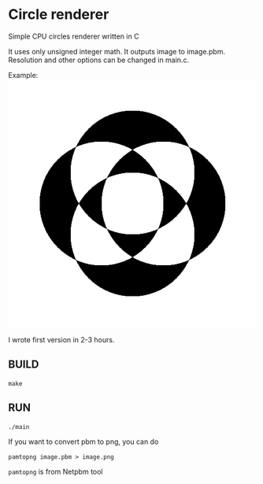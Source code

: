 # Circle renderer
Simple CPU circles renderer written in C

It uses only unsigned integer math.
It outputs image to image.pbm.
Resolution and other options can be changed in main.c.

Example:
![4 xor circles](example.png)

I wrote first version in 2-3 hours.

## BUILD

	make
## RUN
	./main

If you want to convert pbm to png,
you can do

	pamtopng image.pbm > image.png

```pamtopng``` is from Netpbm tool
